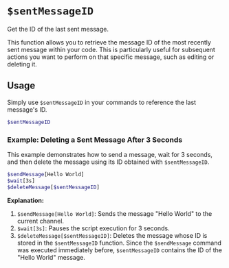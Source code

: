 # `$sentMessageID`

Get the ID of the last sent message.

This function allows you to retrieve the message ID of the most recently sent message within your code.  This is particularly useful for subsequent actions you want to perform on that specific message, such as editing or deleting it.

## Usage

Simply use `$sentMessageID` in your commands to reference the last message's ID.

```bash
$sentMessageID
```

### Example: Deleting a Sent Message After 3 Seconds

This example demonstrates how to send a message, wait for 3 seconds, and then delete the message using its ID obtained with `$sentMessageID`.

```bash
$sendMessage[Hello World]
$wait[3s]
$deleteMessage[$sentMessageID]
```

**Explanation:**

1.  `$sendMessage[Hello World]`: Sends the message "Hello World" to the current channel.
2.  `$wait[3s]`: Pauses the script execution for 3 seconds.
3.  `$deleteMessage[$sentMessageID]`: Deletes the message whose ID is stored in the `$sentMessageID` function.  Since the `$sendMessage` command was executed immediately before, `$sentMessageID` contains the ID of the "Hello World" message.